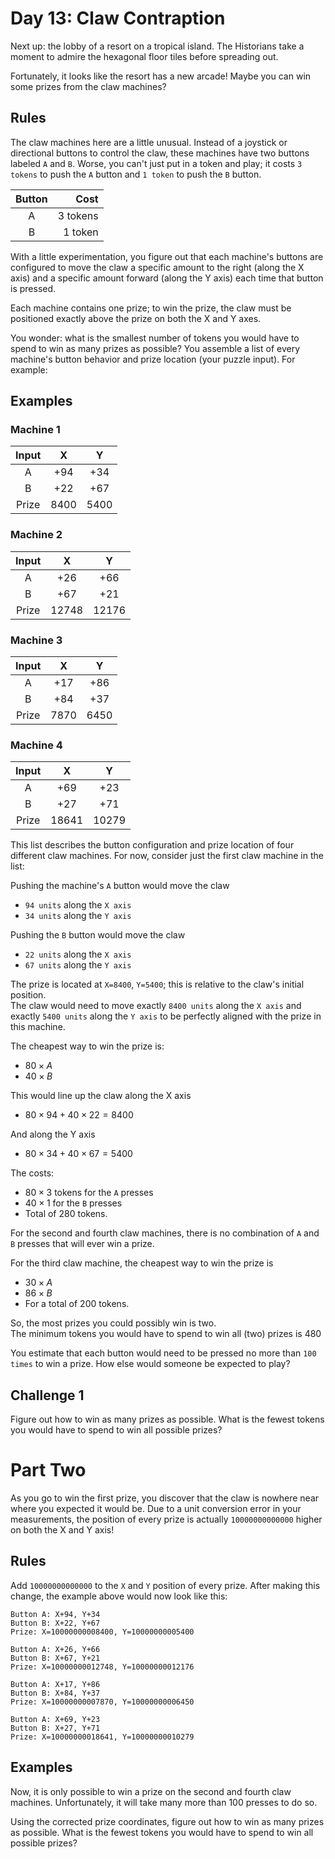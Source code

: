 # Day 13: Claw Contraption

Next up: the lobby of a resort on a tropical island. The Historians take a moment to admire the hexagonal floor tiles before spreading out.

Fortunately, it looks like the resort has a new arcade! Maybe you can win some prizes from the claw machines?

## Rules

The claw machines here are a little unusual. Instead of a joystick or directional buttons to control the claw, these machines have two buttons labeled `A` and `B`. Worse, you can't just put in a token and play; it costs `3 tokens` to push the `A` button and `1 token` to push the `B` button.

| Button | Cost |
|:------:|-----:|
| A | 3 tokens |
| B | 1 token |

With a little experimentation, you figure out that each machine's buttons are configured to move the claw a specific amount to the right (along the X axis) and a specific amount forward (along the Y axis) each time that button is pressed.

Each machine contains one prize; to win the prize, the claw must be positioned exactly above the prize on both the X and Y axes.

You wonder: what is the smallest number of tokens you would have to spend to win as many prizes as possible? You assemble a list of every machine's button behavior and prize location (your puzzle input). For example:

## Examples

### Machine 1

| Input | X | Y |
|:------:|:-:|:-:|
| A | +94 | +34 |
| B | +22 | +67 |
| Prize | 8400 | 5400 |

### Machine 2

| Input | X | Y |
|:------:|:-:|:-:|
| A | +26 | +66 |
 B | +67 | +21 |
| Prize | 12748 | 12176 |

### Machine 3

| Input | X | Y |
|:------:|:-:|:-:|
| A | +17 | +86 |
| B | +84 | +37 |
| Prize | 7870 | 6450 |

### Machine 4

| Input | X | Y |
|:------:|:-:|:-:|
| A | +69 | +23 |
| B | +27 | +71 |
| Prize | 18641 | 10279 |

This list describes the button configuration and prize location of four different claw machines.
For now, consider just the first claw machine in the list:

Pushing the machine's `A` button would move the claw
- `94 units` along the `X axis`
- `34 units` along the `Y axis`

Pushing the `B` button would move the claw
- `22 units` along the `X axis`
- `67 units` along the `Y axis`

The prize is located at `X=8400`, `Y=5400`; this is relative to the claw's initial position.  
The claw would need to move exactly `8400 units` along the `X axis` and exactly `5400 units` along the `Y axis` to be perfectly aligned with the prize in this machine.

The cheapest way to win the prize is:
- $80 \times A$
- $40 \times B$

This would line up the claw along the X axis
- $80 \times 94 + 40 \times 22 = 8400$

And along the Y axis
- $80 \times 34 + 40 \times 67 = 5400$

The costs: 
- $80 \times 3$ tokens for the `A` presses
- $40 \times 1$ for the `B` presses
- Total of $280$ tokens.

For the second and fourth claw machines, there is no combination of `A` and `B` presses that will ever win a prize.

For the third claw machine, the cheapest way to win the prize is
- $30 \times A$
- $86 \times B$
- For a total of $200$ tokens.

So, the most prizes you could possibly win is two.  
The minimum tokens you would have to spend to win all (two) prizes is $480$

You estimate that each button would need to be pressed no more than `100 times` to win a prize. How else would someone be expected to play?

## Challenge 1

Figure out how to win as many prizes as possible.
What is the fewest tokens you would have to spend to win all possible prizes?

# Part Two

As you go to win the first prize, you discover that the claw is nowhere near where you expected it would be. Due to a unit conversion error in your measurements, the position of every prize is actually `10000000000000` higher on both the X and Y axis!

## Rules

Add `10000000000000` to the `X` and `Y` position of every prize. After making this change, the example above would now look like this:

    Button A: X+94, Y+34
    Button B: X+22, Y+67
    Prize: X=10000000008400, Y=10000000005400

    Button A: X+26, Y+66
    Button B: X+67, Y+21
    Prize: X=10000000012748, Y=10000000012176

    Button A: X+17, Y+86
    Button B: X+84, Y+37
    Prize: X=10000000007870, Y=10000000006450

    Button A: X+69, Y+23
    Button B: X+27, Y+71
    Prize: X=10000000018641, Y=10000000010279


## Examples

Now, it is only possible to win a prize on the second and fourth claw machines. Unfortunately, it will take many more than 100 presses to do so.

Using the corrected prize coordinates, figure out how to win as many prizes as possible. What is the fewest tokens you would have to spend to win all possible prizes?